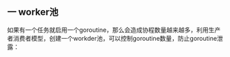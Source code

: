 ## 一 worker池
如果有一个任务就启用一个goroutine，那么会造成协程数量越来越多，利用生产者消费者模型，创建一个workder池，可以控制goroutine数量，防止goroutine泄露：

```go

```
